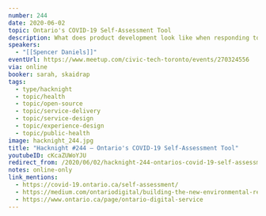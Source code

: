 ```yaml
---
number: 244
date: 2020-06-02
topic: Ontario's COVID-19 Self-Assessment Tool
description: What does product development look like when responding to the shifting landscape of a pandemic? Ontario's COVID-19 Self-Assessment Tool sprung up from code shared by Alberta Health Services and has shifted and twisted through many iterations in the two months since. Learn how we balanced usability with syndromic surveillance, plain language with medical precision and how user feedback loops and open source software remain at the heart of our work.
speakers:
  - "[[Spencer Daniels]]"
eventUrl: https://www.meetup.com/civic-tech-toronto/events/270324556
via: online
booker: sarah, skaidrap
tags:
  - type/hacknight
  - topic/health
  - topic/open-source
  - topic/service-delivery
  - topic/service-design
  - topic/experience-design
  - topic/public-health
image: hacknight_244.jpg
title: "Hacknight #244 – Ontario's COVID-19 Self-Assessment Tool"
youtubeID: cKcaZUWoYJU
redirect_from: /2020/06/02/hacknight-244-ontarios-covid-19-self-assessment-tool-with-spencer-daniels/
notes: online-only
link_mentions:
  - https://covid-19.ontario.ca/self-assessment/
  - https://medium.com/ontariodigital/building-the-new-environmental-registry-of-ontario-e88145aae3a
  - https://www.ontario.ca/page/ontario-digital-service
---
```

